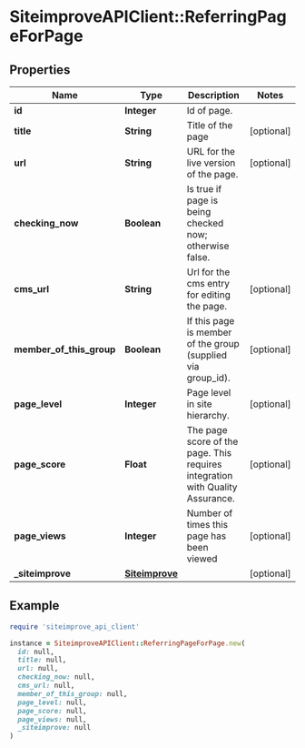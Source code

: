 # SiteimproveAPIClient::ReferringPageForPage

## Properties

| Name | Type | Description | Notes |
| ---- | ---- | ----------- | ----- |
| **id** | **Integer** | Id of page. |  |
| **title** | **String** | Title of the page | [optional] |
| **url** | **String** | URL for the live version of the page. | [optional] |
| **checking_now** | **Boolean** | Is true if page is being checked now; otherwise false. |  |
| **cms_url** | **String** | Url for the cms entry for editing the page. | [optional] |
| **member_of_this_group** | **Boolean** | If this page is member of the group (supplied via group_id). | [optional] |
| **page_level** | **Integer** | Page level in site hierarchy. | [optional] |
| **page_score** | **Float** | The page score of the page. This requires integration with Quality Assurance. | [optional] |
| **page_views** | **Integer** | Number of times this page has been viewed | [optional] |
| **_siteimprove** | [**Siteimprove**](Siteimprove.md) |  | [optional] |

## Example

```ruby
require 'siteimprove_api_client'

instance = SiteimproveAPIClient::ReferringPageForPage.new(
  id: null,
  title: null,
  url: null,
  checking_now: null,
  cms_url: null,
  member_of_this_group: null,
  page_level: null,
  page_score: null,
  page_views: null,
  _siteimprove: null
)
```

